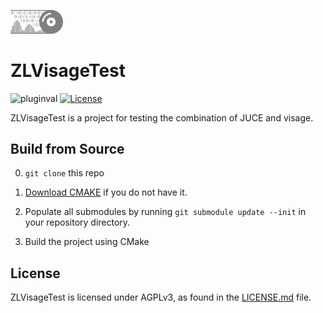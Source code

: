 <p float="left">
  <img src="docs/zlaudio.svg" width="16.6%" />
  <!-- <img src="docs/logo.svg" width="7.5%" /> -->
</p>

# ZLVisageTest
![pluginval](<https://github.com/ZL-Audio/ZLTemplate/actions/workflows/cmake_full_test.yml/badge.svg?branch=main>)
[![License](https://img.shields.io/badge/License-AGPLv3-blue.svg)](https://opensource.org/license/agpl-3.0)

ZLVisageTest is a project for testing the combination of JUCE and visage.

## Build from Source

0. `git clone` this repo

1. [Download CMAKE](https://cmake.org/download/) if you do not have it.

2. Populate all submodules by running `git submodule update --init` in your repository directory.

3. Build the project using CMake

## License

ZLVisageTest is licensed under AGPLv3, as found in the [LICENSE.md](LICENSE.md) file.
